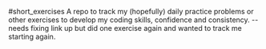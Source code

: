 #short_exercises
A repo to track my (hopefully) daily practice problems or other exercises to develop my coding skills, confidence and consistency. 
-- needs fixing link up but did one exercise again and wanted to track me starting again.
